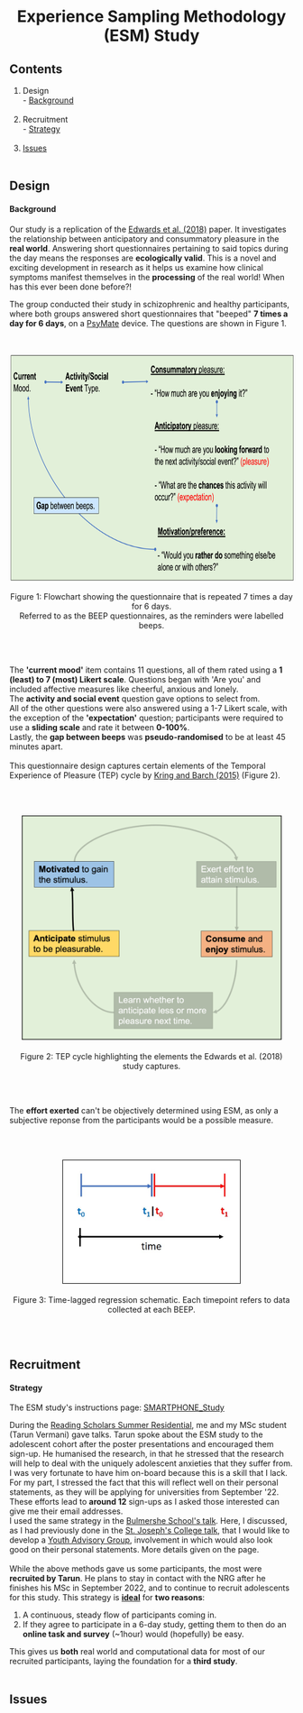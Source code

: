 <h1 align="center"> Experience Sampling Methodology (ESM) Study </h1>

## Contents
1. Design<br> - [Background](esm1.md#background)<br><br>
2. Recruitment<br> - [Strategy](esm1.md#strategy)<br><br>
3. [Issues](esm1.md#issues)<br><br>

## Design
#### Background
Our study is a replication of the <a href="https://www.ncbi.nlm.nih.gov/pmc/articles/PMC6294730/" target="blank_">Edwards et al. (2018)</a> paper. It investigates the relationship between anticipatory and consummatory pleasure in the **real world**. Answering short questionnaires pertaining to said topics during the day means the responses are **ecologically valid**. This is a novel and exciting development in research as it helps us examine how clinical symptoms manifest themselves in the **processing** of the real world! When has this ever been done before?!

The group conducted their study in schizophrenic and healthy participants, where both groups answered short questionnaires that "beeped" **7 times a day for 6 days**, on a <a href="https://www.psymate.eu/" target="blank_">PsyMate</a> device. The questions are shown in Figure 1. 
<br>
<br>
<br>
<p align="center"><img src="imgs/esm_ques.png" style="height:400px"><br><br>
  Figure 1: Flowchart showing the questionnaire that is repeated 7 times a day for 6 days.<br>Referred to as the BEEP questionnaires, as the reminders were labelled beeps.</p>
<br>
<br>

The **'current mood'** item contains 11 questions, all of them rated using a **1 (least) to 7 (most) Likert scale**. Questions began with 'Are you' and included affective measures like cheerful, anxious and lonely.<br>
The **activity and social event** question gave options to select from.<br>
All of the other questions were also answered using a 1-7 Likert scale, with the exception of the **'expectation'** question; participants were required to use a **sliding scale** and rate it between **0-100%**.<br>
Lastly, the **gap between beeps** was **pseudo-randomised** to be at least 45 minutes apart. 
<br>
<br>
This questionnaire design captures certain elements of the Temporal Experience of Pleasure (TEP) cycle by <a href="https://www.ncbi.nlm.nih.gov/pmc/articles/PMC4020953/" target="blank_">Kring and Barch (2015)</a> (Figure 2).

<br>
<br>
<p align="center"><img src="imgs/tep_esm.png" style="height:400px"><br><br>
  Figure 2: TEP cycle highlighting the elements the Edwards et al. (2018) study captures.</p>
<br>
<br>

The **effort exerted** can't be objectively determined using ESM, as only a subjective reponse from the participants would be a possible measure. 
<!--However, a proxy measure of learning could come from time-lagged regression analysis (Figure 3). Simply put, the data at one beep is the predictor, while the data at the immediately proceeding beep is the outcome. If we take the consummatory pleasure data at t0 as the predictor and anticipatory pleasure data at t1 as the outcome, we can simulate the ‘consume’ to ‘anticipate’ section of the the TEP cycle (Figure 2) and thus “encapsulate” learning.-->
<br>
<br>
<p align="center"><img src="imgs/time-lag.jpg" style="height:220px"><br><br>
Figure 3: Time-lagged regression schematic. Each timepoint refers to data collected at each BEEP.</p>
<br>
<br>

## Recruitment
#### Strategy
The ESM study's instructions page: <a href="https://nrg-hub.github.io/SMARTPHONE_Study/" target="blank_">SMARTPHONE_Study</a>

During the [Reading Scholars Summer Residential](https://angadsahni93.github.io/outreach.html#--5th-7th-july-2022-summer-residential), me and my MSc student (Tarun Vermani) gave talks. Tarun spoke about the ESM study to the adolescent cohort after the poster presentations and encouraged them sign-up. He humanised the research, in that he stressed that the research will help to deal with the uniquely adolescent anxieties that they suffer from. I was very fortunate to have him on-board because this is a skill that I lack. For my part, I stressed the fact that this will reflect well on their personal statements, as they will be applying for universities from September '22. These efforts lead to **around 12** sign-ups as I asked those interested can give me their email addresses. 
<br>
I used the same strategy in the [Bulmershe School's talk](https://angadsahni93.github.io/outreach.html#bulmershe-school). Here, I discussed, as I had previously done in the [St. Joseph's College talk](https://angadsahni93.github.io/outreach.html#st-josephs-college), that I would like to develop a [Youth Advisory Group](https://angadsahni93.github.io/yag.html), involvement in which would also look good on their personal statements. More details given on the page.  
<br>
While the above methods gave us some participants, the most were **recruited by Tarun**. He plans to stay in contact with the NRG after he finishes his MSc in September 2022, and to continue to recruit adolescents for this study. This strategy is **<u>ideal</u>** for **two reasons**:<br>
1. A continuous, steady flow of participants coming in.
2. If they agree to participate in a 6-day study, getting them to then do an **online task and survey** (~1hour) would (hopefully) be easy.

This gives us **both** real world and computational data for most of our recruited participants, laying the foundation for a **third study**.
<br>
<br>
## Issues


<br>
<br>
<br>
<br>
<br>
<br>
